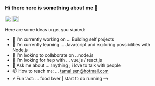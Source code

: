### Hi there here is something about me 👋
<img height="20" width="20" src="https://cdn.jsdelivr.net/npm/simple-icons@v3/icons/instagram.svg" /> <img height="20" width="20" src="https://cdn.jsdelivr.net/npm/simple-icons@v3/icons/linkedin.svg" />




Here are some ideas to get you started:

- 🔭 I’m currently working on ... Building self projects 
- 🌱 I’m currently learning ... Javascript and exploring possibilities with Node.js
- 👯 I’m looking to collaborate on ...node.js
- 🤔 I’m looking for help with ... vue.js / react.js
- 💬 Ask me about ... anything ; i love to talk with people
- 📫 How to reach me: ... tamal.sen@hotmail.com 
- ⚡ Fun fact: ... food lover | start to do running
-->
